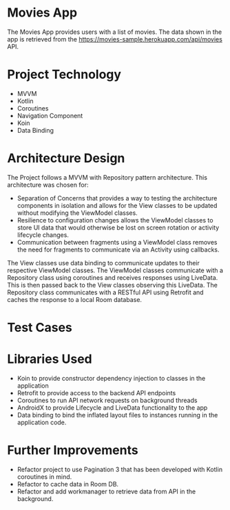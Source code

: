 # Movies App
The Movies App provides users with a list of movies. The data shown in the app is retrieved from the https://movies-sample.herokuapp.com/api/movies API. 

# Project Technology
- MVVM
- Kotlin
- Coroutines
- Navigation Component
- Koin
- Data Binding

# Architecture Design
The Project follows a MVVM with Repository pattern architecture. This architecture was chosen for:
- Separation of Concerns that provides a way to testing the architecture components in isolation and allows for the View classes to be updated without modifying the ViewModel classes.
- Resilience to configuration changes allows the ViewModel classes to store UI data that would otherwise be lost on screen rotation or activity lifecycle changes.
- Communication between fragments using a ViewModel class removes the need for fragments to communicate via an Activity using callbacks.

The View classes use data binding to communicate updates to their respective ViewModel classes. The ViewModel classes communicate with a Repository class using coroutines and receives responses using LiveData. This is then passed back to the View classes observing this LiveData. The Repository class communicates with a RESTful API using Retrofit and caches the response to a local Room database.

# Test Cases

# Libraries Used
- Koin to provide constructor dependency injection to classes in the application
- Retrofit to provide access to the backend API endpoints
- Coroutines to run API network requests on background threads
- AndroidX to provide Lifecycle and LiveData functionality to the app
- Data binding to bind the inflated layout files to instances running in the application code.

# Further Improvements
- Refactor project to use Pagination 3 that has been developed with Kotlin coroutines in mind.
- Refactor to cache data in Room DB.
- Refactor and add workmanager to retrieve data from API in the background.
